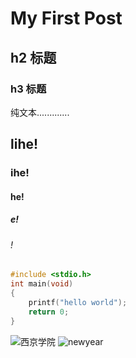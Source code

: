 # My First Post


## h2 标题

### h3 标题

纯文本.............
## lihe!

### ihe!

#### he!

##### e!

###### !

```c
#include <stdio.h>
int main(void)
{
    printf("hello world");
    return 0;
}
```

![西京学院](/my-first-post/xjxy.jpg)
![newyear](./images/Newyear_ZH-CN7704868471_1920x1080.jpg)
